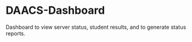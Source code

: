 # DAACS-Dashboard

Dashboard to view server status, student results, and to generate status reports.
